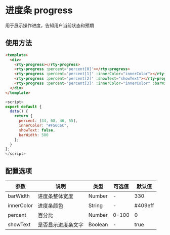 # 进度条 progress
用于展示操作进度，告知用户当前状态和预期

## 使用方法
``` html
<template>
  <div>
    <rty-progress></rty-progress>
    <rty-progress :percent='percent[0]'></rty-progress>
    <rty-progress :percent='percent[1]' :innerColor="innerColor"></rty-progress>
    <rty-progress :percent='percent[2]' :showText="showText"></rty-progress>
    <rty-progress :percent='percent[3]' :innerColor="innerColor" :barWidth="barWidth"></rty-progress>
  </div>
</template>
```
``` js
<script>
export default {
  data() {
    return {
      percent: [34, 68, 46, 55],
      innerColor: "#F56C6C",
      showText: false,
      barWidth: 500
    };
  }
};
</script>
```

## 配置选项
| 参数 | 说明 | 类型 | 可选值 | 默认值 |
|-|-|-|-|-|
| barWidth | 进度条整体宽度 | Number | - | 330 |
| innerColor | 进度条颜色 | String | - | #409eff |
| percent | 百分比 | Number | 0-100 | 0 |
| showText | 是否显示进度条文字 | Boolean | - | true |